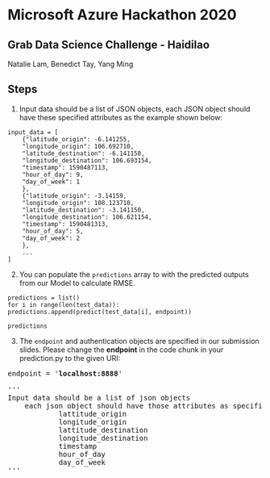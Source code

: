 # Microsoft Azure Hackathon 2020
## Grab Data Science Challenge - Haidilao
Natalie Lam, Benedict Tay, Yang Ming

## Steps
  1. Input data should be a list of JSON objects, each JSON object should have these specified attributes as the example shown below:

```dotnetcli
input_data = [
    {"latitude_origin": -6.141255,
    "longitude_origin": 106.692710,
    "latitude_destination": -6.141150,
    "longitude_destination": 106.693154,
    "timestamp": 1590487113,
    "hour_of_day": 9,
    "day_of_week": 1
    },
    {"latitude_origin": -3.14159,
    "longitude_origin": 108.123710,
    "latitude_destination": -3.141150,
    "longitude_destination": 106.621154,
    "timestamp": 1590481313,
    "hour_of_day": 5,
    "day_of_week": 2
    },
    ...
]
```
  2. You can populate the `` predictions `` array to with the predicted outputs from our Model to calculate RMSE.

```dotnetcli
predictions = list()
for i in range(len(test_data)):
predictions.append(predict(test_data[i], endpoint))

predictions
```
  3. The ``endpoint`` and authentication objects are specified in our submission slides. Please change the <b>endpoint</b> in the code chunk in your prediction.py to the given URI:

<pre>
endpoint = '<b>localhost:8888</b>'

'''
Input data should be a list of json objects
    each json object should have those attributes as specified:
            lattitude_origin
            longitude_origin
            lattitude_destination
            longitude_destination
            timestamp
            hour_of_day
            day_of_week
'''
</pre>
